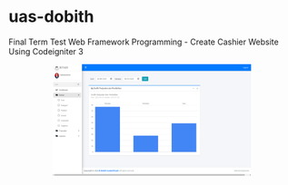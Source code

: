 # uas-dobith
 Final Term Test Web Framework Programming - Create Cashier Website Using Codeigniter 3
<p align="center">
  <img src="Screenshot/Screenshot%20(225).png" width="350" title="hover text">
</p>
